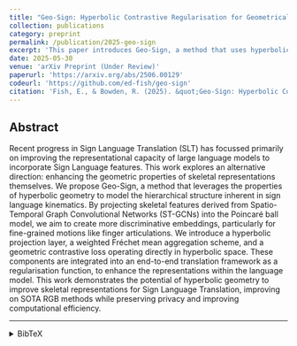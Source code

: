 ```yaml
---
title: "Geo-Sign: Hyperbolic Contrastive Regularisation for Geometrically Aware Sign Language Translation"
collection: publications
category: preprint
permalink: /publication/2025-geo-sign
excerpt: 'This paper introduces Geo-Sign, a method that uses hyperbolic geometry to create more discriminative skeletal representations for Sign Language Translation, improving on SOTA methods while enhancing privacy and efficiency.'
date: 2025-05-30
venue: 'arXiv Preprint (Under Review)'
paperurl: 'https://arxiv.org/abs/2506.00129'
codeurl: 'https://github.com/ed-fish/geo-sign'
citation: 'Fish, E., & Bowden, R. (2025). &quot;Geo-Sign: Hyperbolic Contrastive Regularisation for Geometrically Aware Sign Language Translation.&quot; <i>arXiv preprint arXiv:2506.00129</i>.'
---
```


## Abstract

Recent progress in Sign Language Translation (SLT) has focussed primarily on improving the representational capacity of large language models to incorporate Sign Language features. This work explores an alternative direction: enhancing the geometric properties of skeletal representations themselves. We propose Geo-Sign, a method that leverages the properties of hyperbolic geometry to model the hierarchical structure inherent in sign language kinematics. By projecting skeletal features derived from Spatio-Temporal Graph Convolutional Networks (ST-GCNs) into the Poincaré ball model, we aim to create more discriminative embeddings, particularly for fine-grained motions like finger articulations. We introduce a hyperbolic projection layer, a weighted Fréchet mean aggregation scheme, and a geometric contrastive loss operating directly in hyperbolic space. These components are integrated into an end-to-end translation framework as a regularisation function, to enhance the representations within the language model. This work demonstrates the potential of hyperbolic geometry to improve skeletal representations for Sign Language Translation, improving on SOTA RGB methods while preserving privacy and improving computational efficiency.

---

<details>
<summary>BibTeX</summary>
<pre>
@article{fish2025geo,
  title={Geo-Sign: Hyperbolic Contrastive Regularisation for Geometrically Aware Sign Language Translation},
  author={Fish, Edward and Bowden, Richard},
  journal={arXiv preprint arXiv:2506.00129},
  year={2025}
}
</pre>
</details>
